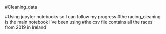 #Cleaning_data


#Using jupyter notebooks so I can follow my progress
#the racing_cleaning is the main notebook I've been using
#the csv file contains all the races from 2019 in Ireland
